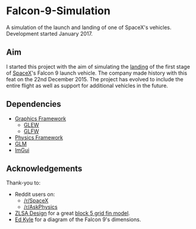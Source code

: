 # Falcon-9-Simulation
A simulation of the launch and landing of one of SpaceX's vehicles. Development started January 2017.

## Aim
I started this project with the aim of simulating the [landing](https://www.youtube.com/watch?v=ANv5UfZsvZQ) of the first stage of [SpaceX](https://www.spacex.com/)'s Falcon 9 launch vehicle. The company made history with this feat on the 22nd December 2015.
The project has evolved to include the entire flight as well as support for additional vehicles in the future.

## Dependencies
* [Graphics Framework](https://github.com/lbowes/Game-Framework/tree/master/Core/Graphics)
    * [GLEW](http://glew.sourceforge.net/)
    * [GLFW](http://www.glfw.org/)
* [Physics Framework](https://github.com/lbowes/Game-Framework/tree/master/Core/Physics)
* [GLM](https://glm.g-truc.net/0.9.9/index.html)
* [ImGui](https://github.com/ocornut/imgui)

## Acknowledgements
Thank-you to:
* Reddit users on: 
    * [/r/SpaceX](https://www.reddit.com/r/spacex/)
    * [/r/AskPhysics](https://www.reddit.com/r/AskPhysics/)
* [ZLSA Design](https://zlsadesign.com/) for a great [block 5 grid fin model](https://sketchfab.com/models/a800195f7a654c33b52a3f59773d2632).
* [Ed Kyle](https://forum.nasaspaceflight.com/index.php?topic=41947.msg1669723#msg1669723) for a diagram of the Falcon 9's dimensions.
